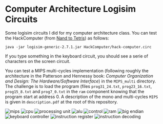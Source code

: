 # Computer Architecture Logisim Circuits
Some logisim circuits I did for my computer architecture class.
You can test the HackComputer (from [Nand to Tetris](https://www.nand2tetris.org/)) as follows:
```
java -jar logisim-generic-2.7.1.jar HackComputer/hack-computer.circ
```
If you type something in the keyboard circuit, you should see a serie of characters on the screen circuit.

You can test a MIPS multi-cycles implementation (following roughly the architecture in the Patterson and Hennessy book: *Computer Organization and Design: The Hardware/Software Interface*) in the
`MIPS_multi` directory. The challenge is to load the program (files `prog31_24.txt`, `prog23_16.txt`, `prog15_8.txt` and `prog7_0.txt` in the `ram` component knowing that the program start at address 0. A description of the mono and multi-cycles `MIPS` is given in `description.pdf` at the root of this repository.

![mips](mips_multi1.png)
![cpu](mips_multi2.png)
![processing unit](mips_multi3.png)
![alu](mips_multi4.png)
![control](mips_multi5.png)
![ram](mips_multi6.png)
![big endian](mips_multi7.png)
![keyboard controller](mips_multi8.png)
![instruction register](mips_multi9.png)
![instruction decoding](mips_multi10.png)